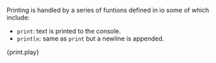Printing is handled by a series of funtions defined in io
some of which include:

* `print`: text is printed to the console.
* `println`: same as `print` but a newline is appended.

{print.play}

